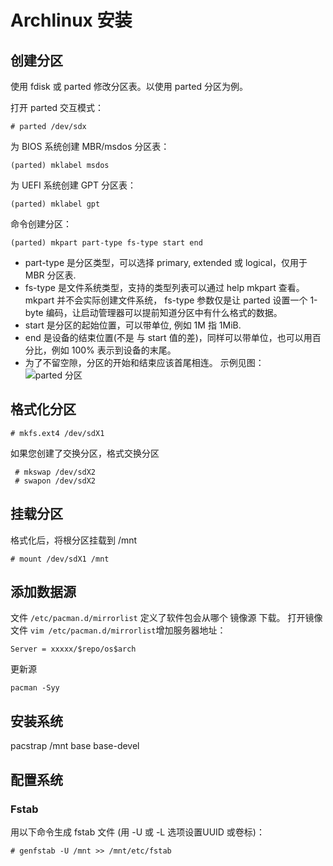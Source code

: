 
# Archlinux 安装

## 创建分区
使用 fdisk 或 parted 修改分区表。以使用 parted 分区为例。

打开 parted 交互模式：

    # parted /dev/sdx
为 BIOS 系统创建 MBR/msdos 分区表：

    (parted) mklabel msdos
为 UEFI 系统创建 GPT 分区表：

    (parted) mklabel gpt

命令创建分区：

    (parted) mkpart part-type fs-type start end
* part-type 是分区类型，可以选择 primary, extended 或 logical，仅用于 MBR 分区表.      
* fs-type 是文件系统类型，支持的类型列表可以通过 help mkpart 查看。 mkpart 并不会实际创建文件系统， fs-type 参数仅是让 parted 设置一个 1-byte 编码，让启动管理器可以提前知道分区中有什么格式的数据。
* start 是分区的起始位置，可以带单位, 例如 1M 指 1MiB.
* end 是设备的结束位置(不是 与 start 值的差)，同样可以带单位，也可以用百分比，例如 100% 表示到设备的末尾。
* 为了不留空隙，分区的开始和结束应该首尾相连。
示例见图：       
![parted 分区](https://github.com/TourDJ/linux-zen/blob/master/image/parted-msdoc.png)    

## 格式化分区

    # mkfs.ext4 /dev/sdX1

如果您创建了交换分区，格式交换分区
 
     # mkswap /dev/sdX2
     # swapon /dev/sdX2
 
## 挂载分区
格式化后，将根分区挂载到 /mnt

    # mount /dev/sdX1 /mnt

## 添加数据源
文件 `/etc/pacman.d/mirrorlist` 定义了软件包会从哪个 镜像源 下载。
打开镜像文件 `vim /etc/pacman.d/mirrorlist`增加服务器地址：

    Server = xxxxx/$repo/os$arch

更新源

    pacman -Syy

## 安装系统

pacstrap /mnt base base-devel

## 配置系统
### Fstab
用以下命令生成 fstab 文件 (用 -U 或 -L 选项设置UUID 或卷标)：

    # genfstab -U /mnt >> /mnt/etc/fstab


